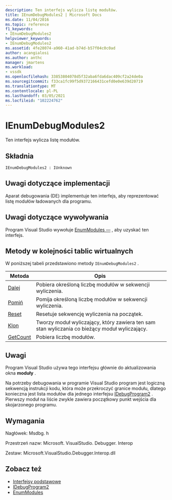```yaml
---
description: Ten interfejs wylicza listę modułów.
title: IEnumDebugModules2 | Microsoft Docs
ms.date: 11/04/2016
ms.topic: reference
f1_keywords:
- IEnumDebugModules2
helpviewer_keywords:
- IEnumDebugModules2
ms.assetid: 4fe28074-a960-41ad-b74d-b57f04c0c0ad
author: acangialosi
ms.author: anthc
manager: jmartens
ms.workload:
- vssdk
ms.openlocfilehash: 33853804078d5f32aba6fda6dac409cf2a24de0a
ms.sourcegitcommit: f33ca1fc99f5d9372166431cefd0e0e639d20719
ms.translationtype: MT
ms.contentlocale: pl-PL
ms.lasthandoff: 03/05/2021
ms.locfileid: "102224762"
---
```

# <a name="ienumdebugmodules2"></a>IEnumDebugModules2
Ten interfejs wylicza listę modułów.

## <a name="syntax"></a>Składnia

```
IEnumDebugModules2 : IUnknown
```

## <a name="notes-for-implementers"></a>Uwagi dotyczące implementacji
 Aparat debugowania (DE) implementuje ten interfejs, aby reprezentować listę modułów ładowanych dla programu.

## <a name="notes-for-callers"></a>Uwagi dotyczące wywoływania
 Program Visual Studio wywołuje [EnumModules —](../../../extensibility/debugger/reference/idebugprogram2-enummodules.md) , aby uzyskać ten interfejs.

## <a name="methods-in-vtable-order"></a>Metody w kolejności tablic wirtualnych
 W poniższej tabeli przedstawiono metody `IEnumDebugModules2` .

|Metoda|Opis|
|------------|-----------------|
|[Dalej](../../../extensibility/debugger/reference/ienumdebugmodules2-next.md)|Pobiera określoną liczbę modułów w sekwencji wyliczenia.|
|[Pomiń](../../../extensibility/debugger/reference/ienumdebugmodules2-skip.md)|Pomija określoną liczbę modułów w sekwencji wyliczenia.|
|[Reset](../../../extensibility/debugger/reference/ienumdebugmodules2-reset.md)|Resetuje sekwencję wyliczenia na początek.|
|[Klon](../../../extensibility/debugger/reference/ienumdebugmodules2-clone.md)|Tworzy moduł wyliczający, który zawiera ten sam stan wyliczania co bieżący moduł wyliczający.|
|[GetCount](../../../extensibility/debugger/reference/ienumdebugmodules2-getcount.md)|Pobiera liczbę modułów.|

## <a name="remarks"></a>Uwagi
 Program Visual Studio używa tego interfejsu głównie do aktualizowania okna **moduły** .

 Na potrzeby debugowania w programie Visual Studio program jest logiczną sekwencją instrukcji kodu, która może przekroczyć granice modułu, dlatego konieczna jest lista modułów dla jednego interfejsu [IDebugProgram2](../../../extensibility/debugger/reference/idebugprogram2.md) . Pierwszy moduł na liście zwykle zawiera początkowy punkt wejścia dla skojarzonego programu.

## <a name="requirements"></a>Wymagania
 Nagłówek: Msdbg. h

 Przestrzeń nazw: Microsoft. VisualStudio. Debugger. Interop

 Zestaw: Microsoft.VisualStudio.Debugger.Interop.dll

## <a name="see-also"></a>Zobacz też
- [Interfejsy podstawowe](../../../extensibility/debugger/reference/core-interfaces.md)
- [IDebugProgram2](../../../extensibility/debugger/reference/idebugprogram2.md)
- [EnumModules](../../../extensibility/debugger/reference/idebugprogram2-enummodules.md)
